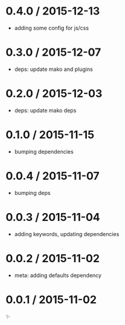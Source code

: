
0.4.0 / 2015-12-13
==================

  * adding some config for js/css

0.3.0 / 2015-12-07
==================

  * deps: update mako and plugins

0.2.0 / 2015-12-03
==================

  * deps: update mako deps

0.1.0 / 2015-11-15
==================

  * bumping dependencies

0.0.4 / 2015-11-07
==================

  * bumping deps

0.0.3 / 2015-11-04
==================

  * adding keywords, updating dependencies

0.0.2 / 2015-11-02
==================

  * meta: adding defaults dependency

0.0.1 / 2015-11-02
==================

:sparkles:
